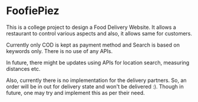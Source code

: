 # FoofiePiez

This is a college project to design a Food Delivery Website.
It allows a restaurant to control various aspects and also, it allows same for customers.

Currently only COD is kept as payment method and Search is based on keywords only.
There is no use of any APIs.

In future, there might be updates using APIs for location search, measuring distances etc.

Also, currently there is no implementation for the delivery partners.
So, an order will be in out for delivery state and won't be delivered :).
Though in future, one may try and implement this as per their need.
